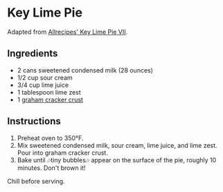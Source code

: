 # Key Lime Pie

Adapted from [Allrecipes' Key Lime Pie VII](http://allrecipes.com/recipe/15880/key-lime-pie-vii/).

## Ingredients

- 2 cans sweetened condensed milk (28 ounces)
- 1/2 cup sour cream
- 3/4 cup lime juice
- 1 tablespoon lime zest
- 1 [graham cracker crust](graham-cracker-crust.md)

## Instructions

1. Preheat oven to 350&deg;F.
2. Mix sweetened condensed milk, sour cream, lime juice, and lime zest. Pour into graham cracker crust.
3. Bake until 🎶tiny bubbles🎶 appear on the surface of the pie, roughly 10 minutes. Don't brown it!

Chill before serving.
